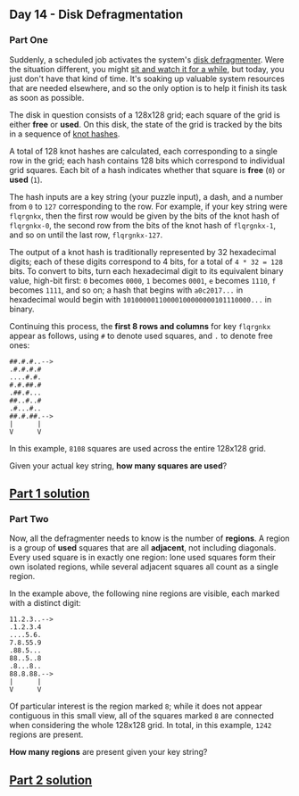 ## Day 14 - Disk Defragmentation

### Part One

Suddenly, a scheduled job activates the system's [disk defragmenter][3]. Were the situation
different, you might [sit and watch it for a while][4], but today, you just don't have that
kind of time. It's soaking up valuable system resources that are needed elsewhere, and so
the only option is to help it finish its task as soon as possible.

The disk in question consists of a 128x128 grid; each square of the grid is either **free**
or **used**. On this disk, the state of the grid is tracked by the bits in a sequence
of [knot hashes][5].

A total of 128 knot hashes are calculated, each corresponding to a single row in the grid;
each hash contains 128 bits which correspond to individual grid squares. Each bit of a hash
indicates whether that square is **free** (`0`) or **used** (`1`).

The hash inputs are a key string (your puzzle input), a dash, and a number from `0` to `127`
corresponding to the row. For example, if your key string were `flqrgnkx`, then the first row
would be given by the bits of the knot hash of `flqrgnkx-0`, the second row from the bits
of the knot hash of `flqrgnkx-1`, and so on until the last row, `flqrgnkx-127`.

The output of a knot hash is traditionally represented by 32 hexadecimal digits; each of these
digits correspond to 4 bits, for a total of `4 * 32 = 128` bits. To convert to bits, turn each
hexadecimal digit to its equivalent binary value, high-bit first: `0` becomes `0000`,
`1` becomes `0001`, `e` becomes `1110`, `f` becomes `1111`, and so on; a hash that begins
with `a0c2017...` in hexadecimal would begin with `10100000110000100000000101110000...` in binary.

Continuing this process, the **first 8 rows and columns** for key `flqrgnkx` appear as follows,
using `#` to denote used squares, and `.` to denote free ones:

```
##.#.#..-->
.#.#.#.#
....#.#.
#.#.##.#
.##.#...
##..#..#
.#...#..
##.#.##.-->
|      |
V      V
```

In this example, `8108` squares are used across the entire 128x128 grid.

Given your actual key string, **how many squares are used**?

[Part 1 solution][1]
--------------------

### Part Two

Now, all the defragmenter needs to know is the number of **regions**. A region is a group of
**used** squares that are all **adjacent**, not including diagonals. Every used square is in exactly
one region: lone used squares form their own isolated regions, while several adjacent squares
all count as a single region.

In the example above, the following nine regions are visible, each marked with a distinct digit:

```
11.2.3..-->
.1.2.3.4
....5.6.
7.8.55.9
.88.5...
88..5..8
.8...8..
88.8.88.-->
|      |
V      V
```

Of particular interest is the region marked `8`; while it does not appear contiguous in this small
view, all of the squares marked `8` are connected when considering the whole 128x128 grid.
In total, in this example, `1242` regions are present.

**How many regions** are present given your key string?

[Part 2 solution][2]
--------------------


[1]: part_1.py
[2]: part_2.py
[3]: https://en.wikipedia.org/wiki/Defragmentation
[4]: https://www.youtube.com/watch?v=kPv1gQ5Rs8A&t=37
[5]: ../day_10